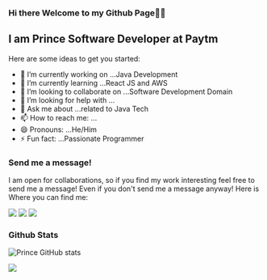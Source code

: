 ### Hi there Welcome to my Github Page👋👋

I am Prince Software Developer at Paytm
---
Here are some ideas to get you started:

- 🔭 I’m currently working on ...Java Development
- 🌱 I’m currently learning ...React JS and AWS
- 👯 I’m looking to collaborate on ...Software Development Domain
- 🤔 I’m looking for help with ...
- 💬 Ask me about ...related to Java Tech
- 📫 How to reach me: ...
- 😄 Pronouns: ...He/Him
- ⚡ Fun fact: ...Passionate Programmer 



### Send me a message!
I am open for collaborations, so if you find my work interesting feel free to send me a message! Even if you don't send me a message anyway! Here is Where you can find me:
<p><a href="https://www.linkedin.com/in/tomarprince/">
  <img src="https://img.shields.io/badge/linkedin-0077B5?logo=linkedin&logocolor=white&style=for-the-badge"/></a>
<a href="https://www.instagram.com/prince_tomar_/">
  <img src="https://img.shields.io/badge/Instagram-E4405F?logo=instagram&logoColor=white&style=for-the-badge"/></a>
  <a href="https://www.twitter.com/tomarprince/">
  <img src="https://img.shields.io/badge/Twitter-1DA1F2?logo=twitter&logoColor=white&style=for-the-badge"/></a></p>
  
### Github Stats 
![Prince GitHub stats](https://github-readme-stats.vercel.app/api?username=tomarprince&show_icons=true&theme=onedark)

<!-- [![Top Languages](https://github-readme-stats.vercel.app/api/top-langs/?username=tomarshabh2199&layout=compact)](https://github.com/tomarshabh2199/github-readme-stats)-->
<!-- [![Shubham's wakatime stats](https://github-readme-stats.vercel.app/api/wakatime?username=tomarshabh2199)](https://github.com/tomarshabh2199/github-readme-stats)-->


![](http://estruyf-github.azurewebsites.net/api/VisitorHit?user=tomarshabh2199&repo=github-visitors-badge&countColorcountColor&countColor=%237B1E7A)

